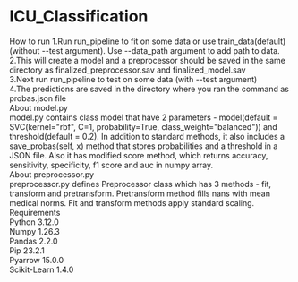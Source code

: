 # ICU_Classification
How to run
1.Run run_pipeline to fit on some data or use train_data(default) (without --test argument). Use --data_path argument to add path to data.\
2.This will create a model and a preprocessor should be saved in the same directory as finalized_preprocessor.sav and finalized_model.sav\
3.Next run run_pipeline to test on some data (with --test argument)\
4.The predictions are saved in the directory where you ran the command as probas.json file\
About model.py\
model.py contains class model that have 2 parameters - model(default = SVC(kernel="rbf", C=1, probability=True, class_weight="balanced")) and threshold(default = 0.2). In addition to standard methods, it also includes a save_probas(self, x) method that stores probabilities and a threshold in a JSON file. Also it has modified score method, which returns accuracy, sensitivity, specificity, f1 score and auc in numpy array.  
About preprocessor.py\
preprocessor.py defines Preprocessor class which has 3 methods - fit, transform and pretransform. Pretransform method fills nans with mean medical norms. Fit and transform methods apply standard scaling.\
Requirements\
Python 3.12.0\
Numpy 1.26.3\
Pandas 2.2.0\
Pip 23.2.1\
Pyarrow 15.0.0\
Scikit-Learn 1.4.0
